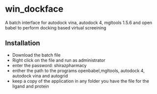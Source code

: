 # win_dockface
A batch interface for autodock vina, autodock 4, mgltools 1.5.6 and open babel to perform docking based virtual screeining 
## Installation
- Download the batch file
- Right click on the file and run as administrator
- enter the password: shirazpharmacy
- enther the path to the programs openbabel,mgltools, autodock 4, autodock vina and autogrid
- keep a copy of the application in any folder you have the file for the ligand and protein 
